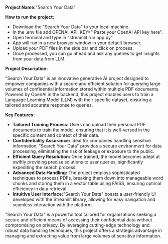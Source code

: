 **Project Name:**"Search Your Data"

**How to run the project:**

- Download the "Search Your Data" to your local machine.
- In the .env file add OPENAI\_API\_KEY=" Paste your OpenAI API key here".
- Open terminal and type in "streamlit run app.py".
- App will run in a new browser window in your default browser.
- Upload your PDF files in the side bar and click on process.
- Once processed, you can go ahead and ask any queries to get insights from your data from LLM.

**Project Description:**

"Search Your Data" is an innovative generative AI project designed to empower companies with a secure and efficient solution for querying large volumes of confidential information stored within multiple PDF documents. Powered by OpenAI in the backend, this project enables users to train a Language Learning Model (LLM) with their specific dataset, ensuring a tailored and accurate response to queries.

**Key Features:**

- **Tailored Training Process:** Users can upload their personal PDF documents to train the model, ensuring that it is well-versed in the specific content and context of their data.
- **Confidentiality Assurance:** Ideal for companies handling sensitive information, "Search Your Data" provides a secure environment for data processing, eliminating the risk of leakage or exposure to the public.
- **Efficient Query Resolution:** Once trained, the model becomes adept at swiftly providing precise solutions to user queries, significantly expediting the search process.
- **Advanced Data Handling:** The project employs sophisticated techniques to process PDFs, breaking them down into manageable word chunks and storing them in a vector table using FAISS, ensuring optimal efficiency in data retrieval.
- **Intuitive User Interface:**"Search Your Data" boasts a user-friendly UI developed with the Streamlit library, allowing for easy navigation and seamless interaction with the platform.

"Search Your Data" is a powerful tool tailored for organizations seeking a secure and efficient means of accessing their confidential data without compromising on privacy. By leveraging cutting-edge technology and robust data handling techniques, this project offers a strategic advantage in managing and extracting value from large volumes of sensitive information.
